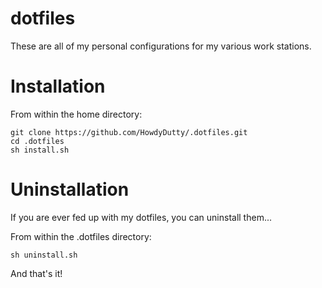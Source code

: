 dotfiles
========

These are all of my personal configurations for my various work stations.


Installation
========

From within the home directory: 

```shell
git clone https://github.com/HowdyDutty/.dotfiles.git
cd .dotfiles
sh install.sh
```

Uninstallation
========

If you are ever fed up with my dotfiles, you can uninstall them...

From within the .dotfiles directory:

```shell
sh uninstall.sh
```

And that's it!
